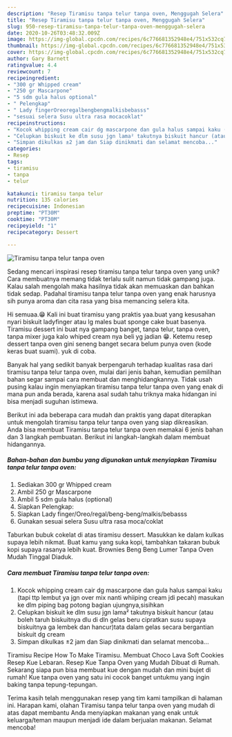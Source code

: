 ```yaml
---
description: "Resep Tiramisu tanpa telur tanpa oven, Menggugah Selera"
title: "Resep Tiramisu tanpa telur tanpa oven, Menggugah Selera"
slug: 950-resep-tiramisu-tanpa-telur-tanpa-oven-menggugah-selera
date: 2020-10-26T03:48:32.009Z
image: https://img-global.cpcdn.com/recipes/6c776681352948e4/751x532cq70/tiramisu-tanpa-telur-tanpa-oven-foto-resep-utama.jpg
thumbnail: https://img-global.cpcdn.com/recipes/6c776681352948e4/751x532cq70/tiramisu-tanpa-telur-tanpa-oven-foto-resep-utama.jpg
cover: https://img-global.cpcdn.com/recipes/6c776681352948e4/751x532cq70/tiramisu-tanpa-telur-tanpa-oven-foto-resep-utama.jpg
author: Gary Barnett
ratingvalue: 4.4
reviewcount: 7
recipeingredient:
- "300 gr Whipped cream"
- "250 gr Mascarpone"
- "5 sdm gula halus optional"
- " Pelengkap"
- " Lady fingerOreoregalbengbengmalkisbebasss"
- "sesuai selera Susu ultra rasa mocacoklat"
recipeinstructions:
- "Kocok whipping cream cair dg mascarpone dan gula halus sampai kaku (tapi ttp lembut ya jgn over mix nanti whiiping cream jdi pecah) masukan ke dlm piping bag potong bagian ujungnya,sisihkan"
- "Celupkan biskuit ke dlm susu jgn lama² takutnya biskuit hancur (atau boleh taruh biskuitnya dlu di dln gelas beru cipratkan susu supaya biskuitnya ga lembek dan hancur)tata dalam gelas secara bergantian biskuit dg cream"
- "Simpan dikulkas ±2 jam dan Siap dinikmati dan selamat mencoba..."
categories:
- Resep
tags:
- tiramisu
- tanpa
- telur

katakunci: tiramisu tanpa telur 
nutrition: 135 calories
recipecuisine: Indonesian
preptime: "PT30M"
cooktime: "PT30M"
recipeyield: "1"
recipecategory: Dessert

---
```



![Tiramisu tanpa telur tanpa oven](https://img-global.cpcdn.com/recipes/6c776681352948e4/751x532cq70/tiramisu-tanpa-telur-tanpa-oven-foto-resep-utama.jpg)

Sedang mencari inspirasi resep tiramisu tanpa telur tanpa oven yang unik? Cara membuatnya memang tidak terlalu sulit namun tidak gampang juga. Kalau salah mengolah maka hasilnya tidak akan memuaskan dan bahkan tidak sedap. Padahal tiramisu tanpa telur tanpa oven yang enak harusnya sih punya aroma dan cita rasa yang bisa memancing selera kita.

Hi semuaa.😁 Kali ini buat tiramisu yang praktis yaa.buat yang kesusahan nyari biskuit ladyfinger atau lg males buat sponge cake buat basenya. Tiramisu dessert ini buat nya gampang banget, tanpa telur, tanpa oven, tanpa mixer juga kalo whiped cream nya beli yg jadian 😁. Ketemu resep dessert tanpa oven gini seneng banget secara belum punya oven (kode keras buat suami). yuk di coba.

Banyak hal yang sedikit banyak berpengaruh terhadap kualitas rasa dari tiramisu tanpa telur tanpa oven, mulai dari jenis bahan, kemudian pemilihan bahan segar sampai cara membuat dan menghidangkannya. Tidak usah pusing kalau ingin menyiapkan tiramisu tanpa telur tanpa oven yang enak di mana pun anda berada, karena asal sudah tahu triknya maka hidangan ini bisa menjadi suguhan istimewa.


Berikut ini ada beberapa cara mudah dan praktis yang dapat diterapkan untuk mengolah tiramisu tanpa telur tanpa oven yang siap dikreasikan. Anda bisa membuat Tiramisu tanpa telur tanpa oven memakai 6 jenis bahan dan 3 langkah pembuatan. Berikut ini langkah-langkah dalam membuat hidangannya.

<!--inarticleads1-->

##### Bahan-bahan dan bumbu yang digunakan untuk menyiapkan Tiramisu tanpa telur tanpa oven:

1. Sediakan 300 gr Whipped cream
1. Ambil 250 gr Mascarpone
1. Ambil 5 sdm gula halus (optional)
1. Siapkan  Pelengkap:
1. Siapkan  Lady finger/Oreo/regal/beng-beng/malkis/bebasss
1. Gunakan sesuai selera Susu ultra rasa moca/coklat


Taburkan bubuk cokelat di atas tiramisu dessert. Masukkan ke dalam kulkas supaya lebih nikmat. Buat kamu yang suka kopi, tambahkan takaran bubuk kopi supaya rasanya lebih kuat. Brownies Beng Beng Lumer Tanpa Oven Mudah Tinggal Diaduk. 

<!--inarticleads2-->

##### Cara membuat Tiramisu tanpa telur tanpa oven:

1. Kocok whipping cream cair dg mascarpone dan gula halus sampai kaku (tapi ttp lembut ya jgn over mix nanti whiiping cream jdi pecah) masukan ke dlm piping bag potong bagian ujungnya,sisihkan
1. Celupkan biskuit ke dlm susu jgn lama² takutnya biskuit hancur (atau boleh taruh biskuitnya dlu di dln gelas beru cipratkan susu supaya biskuitnya ga lembek dan hancur)tata dalam gelas secara bergantian biskuit dg cream
1. Simpan dikulkas ±2 jam dan Siap dinikmati dan selamat mencoba...


Tiramisu Recipe How To Make Tiramisu. Membuat Choco Lava Soft Cookies Resep Kue Lebaran. Resep Kue Tanpa Oven yang Mudah Dibuat di Rumah. Sekarang siapa pun bisa membuat kue dengan mudah dan mini bujet di rumah! Kue tanpa oven yang satu ini cocok banget untukmu yang ingin baking tanpa tepung-tepungan. 

Terima kasih telah menggunakan resep yang tim kami tampilkan di halaman ini. Harapan kami, olahan Tiramisu tanpa telur tanpa oven yang mudah di atas dapat membantu Anda menyiapkan makanan yang enak untuk keluarga/teman maupun menjadi ide dalam berjualan makanan. Selamat mencoba!

